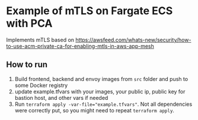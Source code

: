 # Example of mTLS on Fargate ECS with PCA
Implements mTLS based on https://awsfeed.com/whats-new/security/how-to-use-acm-private-ca-for-enabling-mtls-in-aws-app-mesh

## How to run
1) Build frontend, backend and envoy images from `src` folder and push to some Docker registry
2) update example.tfvars with your images, your public ip, public key for bastion host, and other vars if needed
4) Run `terraform apply -var-file="example.tfvars"`. Not all dependencies were correctly put, so you might need to repeat `terraform apply`.